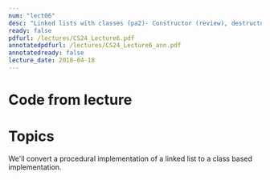 ```yaml
---
num: "lect06"
desc: "Linked lists with classes (pa2)- Constructor (review), destructor "
ready: false
pdfurl: /lectures/CS24_Lecture6.pdf
annotatedpdfurl: /lectures/CS24_Lecture6_ann.pdf
annotatedready: false
lecture_date: 2018-04-18
---
```


# Code from lecture


# Topics
We'll convert a procedural implementation of a linked list to a class based implementation.
